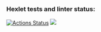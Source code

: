 ### Hexlet tests and linter status:
[![Actions Status](https://github.com/renzoshi/python-project-49/workflows/hexlet-check/badge.svg)](https://github.com/renzoshi/python-project-49/actions)
<a href="https://codeclimate.com/github/renzoshi/python-project-49/maintainability"><img src="https://api.codeclimate.com/v1/badges/550b267101c2a5a3f221/maintainability" /></a>